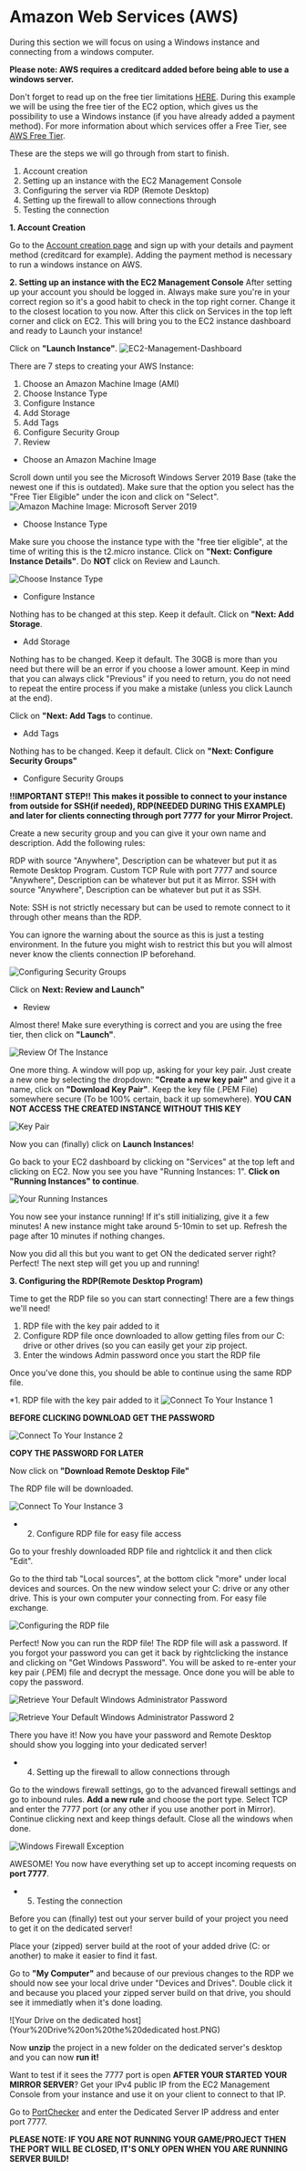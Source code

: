 # Amazon Web Services (AWS)

During this section we will focus on using a Windows instance and connecting from a windows computer.

**Please note: AWS requires a creditcard added before being able to use a windows server.**

Don't forget to read up on the free tier limitations [HERE](https://docs.aws.amazon.com/awsaccountbilling/latest/aboutv2/billing-free-tier.html).
During this example we will be using the free tier of the EC2 option, which gives us the possibility to use a Windows instance (if you have already added a payment method).
For more information about which services offer a Free Tier, see [AWS Free Tier](https://aws.amazon.com/free/?all-free-tier.sort-by=item.additionalFields.SortRank&all-free-tier.sort-order=asc&awsf.Free%20Tier%20Types=tier%2312monthsfree&awsf.Free%20Tier%20Categories=categories%23compute).

These are the steps we will go through from start to finish.

1. Account creation
2. Setting up an instance with the EC2 Management Console
3. Configuring the server via RDP (Remote Desktop)
4. Setting up the firewall to allow connections through
5. Testing the connection

**1. Account Creation**

Go to the [Account creation page](https://portal.aws.amazon.com/billing/signup?nc2=h_ct&src=default&redirect_url=https%3A%2F%2Faws.amazon.com%2Fregistration-confirmation#/start) and
sign up with your details and payment method (creditcard for example). Adding the payment method is necessary to run a windows instance on AWS.

**2. Setting up an instance with the EC2 Management Console**
After setting up your account you should be logged in.
Always make sure you're in your correct region so it's a good habit to check in the top right corner. Change it to the closest location to you now.
After this click on Services in the top left corner and click on EC2. This will bring you to the EC2 instance dashboard and ready to Launch your instance!

Click on **"Launch Instance"**.
![EC2-Management-Dashboard](AWS%20Setup.png)

There are 7 steps to creating your AWS Instance:

1. Choose an Amazon Machine Image (AMI)
2. Choose Instance Type
3. Configure Instance
4. Add Storage
5. Add Tags
6. Configure Security Group
7. Review

* Choose an Amazon Machine Image

Scroll down until you see the Microsoft Windows Server 2019 Base (take the newest one if this is outdated).
Make sure that the option you select has the "Free Tier Eligible" under the icon and click on "Select".
![Amazon Machine Image: Microsoft Server 2019](Microsoft%20Server%202019.PNG)

* Choose Instance Type

Make sure you choose the instance type with the "free tier eligible", at the time of writing this is the t2.micro instance.
Click on **"Next: Configure Instance Details"**. Do **NOT** click on Review and Launch.

![Choose Instance Type](Step%202.png)

* Configure Instance

Nothing has to be changed at this step. Keep it default. Click on **"Next: Add Storage**.

* Add Storage

Nothing has to be changed. Keep it default. The 30GB is more than you need but there will be an error if you choose a lower amount.
Keep in mind that you can always click "Previous" if you need to return, you do not need to repeat the entire process if you make a mistake (unless you click Launch at the end).

Click on **"Next: Add Tags** to continue.

* Add Tags

Nothing has to be changed. Keep it default. Click on **"Next: Configure Security Groups"**

* Configure Security Groups

**!!IMPORTANT STEP!! This makes it possible to connect to your instance from outside for SSH(if needed), 
RDP(NEEDED DURING THIS EXAMPLE) and later for clients connecting through port 7777 for your Mirror Project.**

Create a new security group and you can give it your own name and description.
Add the following rules:

RDP with source "Anywhere", Description can be whatever but put it as Remote Desktop Program.
Custom TCP Rule with port 7777 and source "Anywhere", Description can be whatever but put it as Mirror.
SSH with source "Anywhere", Description can be whatever but put it as SSH.

Note: SSH is not strictly necessary but can be used to remote connect to it through other means than the RDP.

You can ignore the warning about the source as this is just a testing environment. 
In the future you might wish to restrict this but you will almost never know the clients connection IP beforehand.

![Configuring Security Groups](Step%206.png)

Click on **Next: Review and Launch"**

* Review

Almost there! Make sure everything is correct and you are using the free tier, then click on **"Launch"**.

![Review Of The Instance](Review.png)

One more thing. A window will pop up, asking for your key pair. Just create a new one by selecting the dropdown: **"Create a new key pair"** and give it a name, click on **"Download Key Pair"**.
Keep the key file (.PEM File) somewhere secure (To be 100% certain, back it up somewhere). **YOU CAN NOT ACCESS THE CREATED INSTANCE WITHOUT THIS KEY**

![Key Pair](KeyPair.PNG)

Now you can (finally) click on **Launch Instances**!

Go back to your EC2 dashboard by clicking on "Services" at the top left and clicking on EC2.
Now you see you have "Running Instances: 1". **Click on "Running Instances" to continue**.

![Your Running Instances](Running%20instances.png)

You now see your instance running! If it's still initializing, give it a few minutes! A new instance might take around 5-10min to set up.
Refresh the page after 10 minutes if nothing changes.

Now you did all this but you want to get ON the dedicated server right? Perfect! The next step will get you up and running!

**3. Configuring the RDP(Remote Desktop Program)**

Time to get the RDP file so you can start connecting!
There are a few things we'll need!

1. RDP file with the key pair added to it
2. Configure RDP file once downloaded to allow getting files from our C: drive or other drives (so you can easily get your zip project.
3. Enter the windows Admin password once you start the RDP file

Once you've done this, you should be able to continue using the same RDP file.

*1. RDP file with the key pair added to it
![Connect To Your Instance 1](Connect%20to%20your%20instance%201.png)

**BEFORE CLICKING DOWNLOAD GET THE PASSWORD**

![Connect To Your Instance 2](Connect%20to%20your%20instance%202.png)

**COPY THE PASSWORD FOR LATER**

Now click on **"Download Remote Desktop File"**

The RDP file will be downloaded.

![Connect To Your Instance 3](Connect%20to%20your%20instance%203.png)

* 2. Configure RDP file for easy file access

Go to your freshly downloaded RDP file and rightclick it and then click "Edit".

Go to the third tab "Local sources", at the bottom click "more" under local devices and sources. 
On the new window select your C: drive or any other drive. This is your own computer your connecting from. For easy file exchange.

![Configuring the RDP file](Configure%20RDP%20for%20Data.PNG)

Perfect! Now you can run the RDP file! The RDP file will ask a password. If you forgot your password you can get it back by rightclicking 
the instance and clicking on "Get Windows Password". You will be asked to re-enter your key pair (.PEM) file and decrypt the message.
Once done you will be able to copy the password.

![Retrieve Your Default Windows Administrator Password](Retrieve%20Default%20Windows%20Administrator%20Password.PNG)

![Retrieve Your Default Windows Administrator Password 2](Retrieve%20Default%20Windows%20Administrator%20Password%202.PNG)

There you have it! Now you have your password and Remote Desktop should show you logging into your dedicated server!

* 4. Setting up the firewall to allow connections through

Go to the windows firewall settings, go to the advanced firewall settings and go to inbound rules. **Add a new rule** and choose the port type.
Select TCP and enter the 7777 port (or any other if you use another port in Mirror). Continue clicking next and keep things default.
Close all the windows when done.

![Windows Firewall Exception](Windows%20Firewall%20Exception.PNG)

AWESOME! You now have everything set up to accept incoming requests on **port 7777**.

* 5. Testing the connection

Before you can (finally) test out your server build of your project you need to get it on the dedicated server!

Place your (zipped) server build at the root of your added drive (C: or another) to make it easier to find it fast.

Go to **"My Computer"** and because of our previous changes to the RDP we should now see your local drive under "Devices and Drives".
Double click it and because you placed your zipped server build on that drive, you should see it immediatly when it's done loading.

![Your Drive on the dedicated host](Your%20Drive%20on%20the%20dedicated host.PNG)

Now **unzip** the project in a new folder on the dedicated server's desktop and you can now **run it!**

Want to test if it sees the 7777 port is open **AFTER YOUR STARTED YOUR MIRROR SERVER**?
Get your IPv4 public IP from the EC2 Management Console from your instance and use it on your client to connect to that IP.

Go to [PortChecker](https://www.portcheckers.com/) and enter the Dedicated Server IP address and enter port 7777.

**PLEASE NOTE: IF YOU ARE NOT RUNNING YOUR GAME/PROJECT THEN THE PORT WILL BE CLOSED, IT'S ONLY OPEN WHEN YOU ARE RUNNING SERVER BUILD!**
